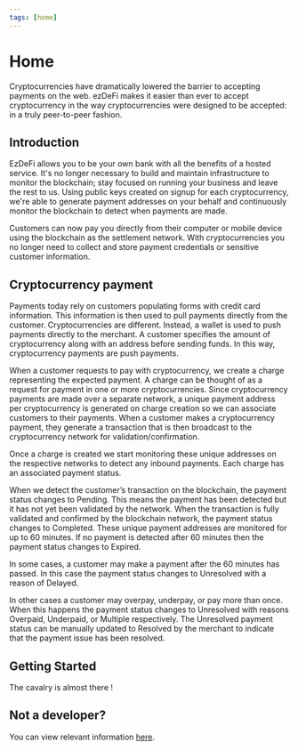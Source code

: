 ```yaml
---
tags: [home]
---
```


# Home
Cryptocurrencies have dramatically lowered the barrier to accepting payments on the web. ezDeFi makes it easier than ever to accept cryptocurrency in the way cryptocurrencies were designed to be accepted: in a truly peer-to-peer fashion.

## Introduction
EzDeFi allows you to be your own bank with all the benefits of a hosted service. It's no longer necessary to build and maintain infrastructure to monitor the blockchain; stay focused on running your business and leave the rest to us. Using public keys created on signup for each cryptocurrency, we're able to generate payment addresses on your behalf and continuously monitor the blockchain to detect when payments are made.

Customers can now pay you directly from their computer or mobile device using the blockchain as the settlement network. With cryptocurrencies you no longer need to collect and store payment credentials or sensitive customer information.

## Cryptocurrency payment
Payments today rely on customers populating forms with credit card information. This information is then used to pull payments directly from the customer. Cryptocurrencies are different. Instead, a wallet is used to push payments directly to the merchant. A customer specifies the amount of cryptocurrency along with an address before sending funds. In this way, cryptocurrency payments are push payments.

When a customer requests to pay with cryptocurrency, we create a charge representing the expected payment. A charge can be thought of as a request for payment in one or more cryptocurrencies. Since cryptocurrency payments are made over a separate network, a unique payment address per cryptocurrency is generated on charge creation so we can associate customers to their payments. When a customer makes a cryptocurrency payment, they generate a transaction that is then broadcast to the cryptocurrency network for validation/confirmation.

Once a charge is created we start monitoring these unique addresses on the respective networks to detect any inbound payments. Each charge has an associated payment status.

When we detect the customer’s transaction on the blockchain, the payment status changes to Pending. This means the payment has been detected but it has not yet been validated by the network. When the transaction is fully validated and confirmed by the blockchain network, the payment status changes to Completed. These unique payment addresses are monitored for up to 60 minutes. If no payment is detected after 60 minutes then the payment status changes to Expired.

In some cases, a customer may make a payment after the 60 minutes has passed. In this case the payment status changes to Unresolved with a reason of Delayed.

In other cases a customer may overpay, underpay, or pay more than once. When this happens the payment status changes to Unresolved with reasons Overpaid, Underpaid, or Multiple respectively. The Unresolved payment status can be manually updated to Resolved by the merchant to indicate that the payment issue has been resolved.

## Getting Started
The cavalry is almost there !

## Not a developer?
You can view relevant information [here](https://#).